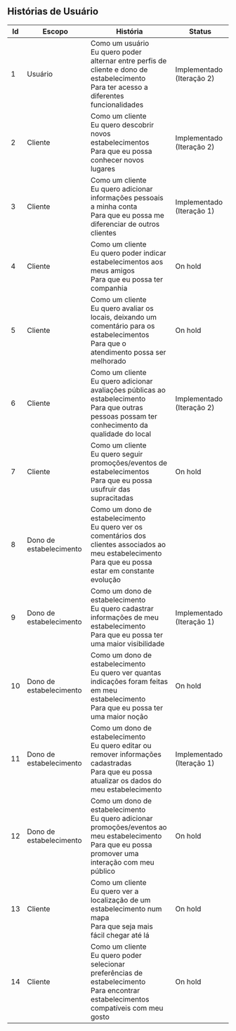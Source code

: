 ## Histórias de Usuário

Id | Escopo | História | Status
------- | ------- | ------- | -------
1 | Usuário | Como um usuário<br/>Eu quero poder alternar entre perfis de cliente e dono de estabelecimento<br/>Para ter acesso a diferentes funcionalidades | Implementado (Iteração 2)
2 | Cliente | Como um cliente<br/>Eu quero descobrir novos estabelecimentos<br/>Para que eu possa conhecer novos lugares | Implementado (Iteração 2)
3 | Cliente | Como um cliente<br/>Eu quero adicionar informações pessoais a minha conta<br/>Para que eu possa me diferenciar de outros clientes | Implementado (Iteração 1)
4 | Cliente | Como um cliente<br/>Eu quero poder indicar estabelecimentos aos meus amigos<br/>Para que eu possa ter companhia | On hold
5 | Cliente | Como um cliente<br/>Eu quero avaliar os locais, deixando um comentário para os estabelecimentos<br/>Para que o atendimento possa ser melhorado | On hold
6 | Cliente | Como um cliente<br/>Eu quero adicionar avaliações públicas ao estabelecimento<br/>Para que outras pessoas possam ter conhecimento da qualidade do local | Implementado (Iteração 2)
7 | Cliente | Como um cliente<br/>Eu quero seguir promoções/eventos de estabelecimentos<br/>Para que eu possa usufruir das supracitadas | On hold
8 | Dono de estabelecimento | Como um dono de estabelecimento<br/>Eu quero ver os comentários dos clientes associados ao meu estabelecimento<br/>Para que eu possa estar em constante evolução
9 | Dono de estabelecimento | Como um dono de estabelecimento<br/>Eu quero cadastrar informações de meu estabelecimento<br/>Para que eu possa ter uma maior visibilidade | Implementado (Iteração 1)
10 | Dono de estabelecimento | Como um dono de estabelecimento<br/>Eu quero ver quantas indicações foram feitas em meu estabelecimento<br/>Para que eu possa ter uma maior noção | On hold
11 | Dono de estabelecimento | Como um dono de estabelecimento<br/>Eu quero editar ou remover informações cadastradas<br/>Para que eu possa atualizar os dados do meu estabelecimento | Implementado (Iteração 1)
12 | Dono de estabelecimento | Como um dono de estabelecimento<br/>Eu quero adicionar promoções/eventos ao meu estabelecimento<br/>Para que eu possa promover uma interação com meu público | On hold
13 | Cliente | Como um cliente<br/>Eu quero ver a localização de um estabelecimento num mapa<br/>Para que seja mais fácil chegar até lá | On hold
14 | Cliente | Como um cliente<br/>Eu quero poder selecionar preferências de estabelecimento<br/>Para encontrar estabelecimentos compatíveis com meu gosto | On hold
